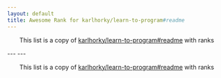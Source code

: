 ```yaml
---
layout: default
title: Awesome Rank for karlhorky/learn-to-program#readme
---
```


<p align="center">
	This list is a copy of <a href="https://github.com/karlhorky/learn-to-program#readme">karlhorky/learn-to-program#readme</a> with ranks
</p>
---
---
<p align="center">
	This list is a copy of <a href="https://github.com/karlhorky/learn-to-program#readme">karlhorky/learn-to-program#readme</a> with ranks
</p>
